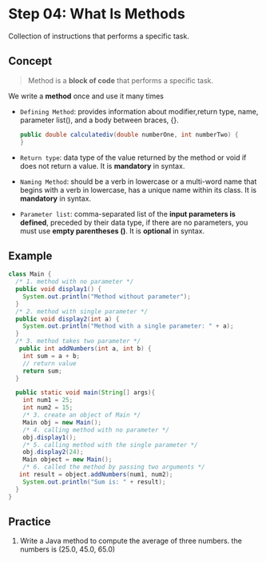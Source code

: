 # Step 04: What Is Methods
Collection of instructions that performs a specific task.
## Concept
>Method is a **block of code** that performs a specific task.

We write a **method** once and use it many times
- `Defining Method`: provides information about modifier,return type, name, parameter list(), 
 and a body between braces, {}.
  ```java
  public double calculatediv(double numberOne, int numberTwo) {
  }
  ```
  
 - `Return type`: data type of the value returned by the method or void if does not return a value. It is **mandatory** in syntax.
 - `Naming Method`: should be a verb in lowercase or a multi-word name that begins with a verb in lowercase, has a unique name within its class. It is **mandatory** in syntax.
 - `Parameter list`: comma-separated list of the **input parameters is defined**, preceded by their data type, if there are no parameters, you must use **empty parentheses ()**.  It is **optional** in syntax.

## Example
```java
class Main {
  /* 1. method with no parameter */
  public void display1() {
    System.out.println("Method without parameter");
  }
  /* 2. method with single parameter */
  public void display2(int a) {
    System.out.println("Method with a single parameter: " + a);
  }
  /* 3. method takes two parameter */
   public int addNumbers(int a, int b) {
    int sum = a + b;
    // return value
    return sum;
  }

  public static void main(String[] args){
    int num1 = 25;
    int num2 = 15;
    /* 3. create an object of Main */
    Main obj = new Main();
    /* 4. calling method with no parameter */
    obj.display1();
    /* 5. calling method with the single parameter */
    obj.display2(24);
    Main object = new Main();
    /* 6. called the method by passing two arguments */
   int result = object.addNumbers(num1, num2);
    System.out.println("Sum is: " + result);
  }
}
```

## Practice
1. Write a Java method to compute the average of three numbers.
the numbers is (25.0, 45.0, 65.0)
